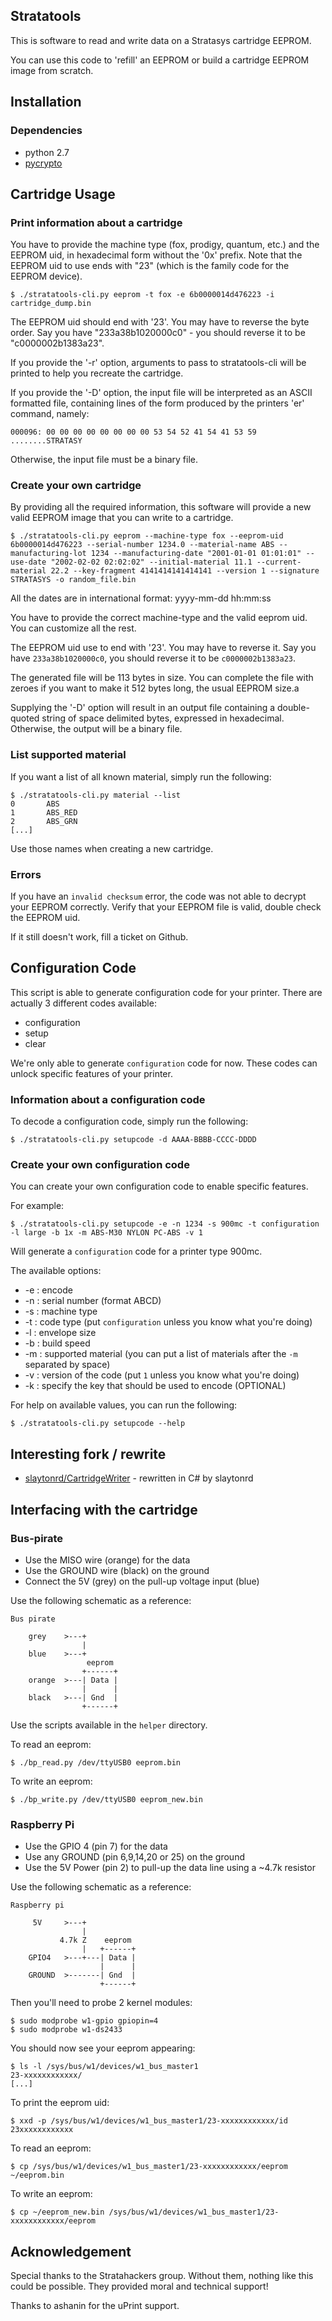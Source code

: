 Stratatools
-----------

This is software to read and write data on a Stratasys cartridge EEPROM.

You can use this code to 'refill' an EEPROM or build a cartridge EEPROM image from scratch.

## Installation

### Dependencies

- python 2.7
- [pycrypto](https://www.dlitz.net/software/pycrypto/)

## Cartridge Usage

### Print information about a cartridge

You have to provide the machine type (fox, prodigy, quantum, etc.) and the EEPROM uid,
in hexadecimal form without the '0x' prefix. Note that the EEPROM uid to use ends
with "23" (which is the family code for the EEPROM device).

```
$ ./stratatools-cli.py eeprom -t fox -e 6b0000014d476223 -i cartridge_dump.bin
```

The EEPROM uid should end with '23'. You may have to reverse the byte order. Say you have
"233a38b1020000c0" - you should reverse it to be "c0000002b1383a23".

If you provide the '-r' option, arguments to pass to stratatools-cli will be printed
to help you recreate the cartridge.

If you provide the '-D' option, the input file will be interpreted as an ASCII formatted file,
containing lines of the form produced by the printers 'er' command, namely:

```
000096: 00 00 00 00 00 00 00 00 53 54 52 41 54 41 53 59   ........STRATASY
```

Otherwise, the input file must be a binary file.

### Create your own cartridge

By providing all the required information, this software will provide a new valid EEPROM image
that you can write to a cartridge.

```
$ ./stratatools-cli.py eeprom --machine-type fox --eeprom-uid 6b0000014d476223 --serial-number 1234.0 --material-name ABS --manufacturing-lot 1234 --manufacturing-date "2001-01-01 01:01:01" --use-date "2002-02-02 02:02:02" --initial-material 11.1 --current-material 22.2 --key-fragment 4141414141414141 --version 1 --signature STRATASYS -o random_file.bin
```

All the dates are in international format: yyyy-mm-dd hh:mm:ss

You have to provide the correct machine-type and the valid eeprom uid. You can
customize all the rest.

The EEPROM uid use to end with '23'. You may have to reverse it. Say you have
`233a38b1020000c0`, you should reverse it to be `c0000002b1383a23`.

The generated file will be 113 bytes in size. You can complete the file with zeroes
if you want to make it 512 bytes long, the usual EEPROM size.a

Supplying the '-D' option will result in an output file containing a double-quoted string
of space delimited bytes, expressed in hexadecimal. Otherwise, the output will be a binary file.

### List supported material

If you want a list of all known material, simply run the following:

```
$ ./stratatools-cli.py material --list
0       ABS
1       ABS_RED
2       ABS_GRN
[...]
```

Use those names when creating a new cartridge.

### Errors

If you have an `invalid checksum` error, the code was not able to decrypt your
EEPROM correctly. Verify that your EEPROM file is valid, double check the
EEPROM uid.

If it still doesn't work, fill a ticket on Github.

## Configuration Code

This script is able to generate configuration code for your printer. There are
actually 3 different codes available:

* configuration
* setup
* clear

We're only able to generate `configuration` code for now. These codes can
unlock specific features of your printer.

### Information about a configuration code

To decode a configuration code, simply run the following:

```
$ ./stratatools-cli.py setupcode -d AAAA-BBBB-CCCC-DDDD
```

### Create your own configuration code

You can create your own configuration code to enable specific features.

For example:

```
$ ./stratatools-cli.py setupcode -e -n 1234 -s 900mc -t configuration -l large -b 1x -m ABS-M30 NYLON PC-ABS -v 1
```

Will generate a `configuration` code for a printer type 900mc.

The available options:

* -e : encode
* -n : serial number (format ABCD)
* -s : machine type
* -t : code type (put `configuration` unless you know what you're doing)
* -l : envelope size
* -b : build speed
* -m : supported material (you can put a list of materials after the `-m` separated by space)
* -v : version of the code (put `1` unless you know what you're doing)
* -k : specify the key that should be used to encode (OPTIONAL)

For help on available values, you can run the following:

```
$ ./stratatools-cli.py setupcode --help
```

## Interesting fork / rewrite

* [slaytonrd/CartridgeWriter](https://github.com/slaytonrnd/CartridgeWriter) - rewritten in C# by slaytonrd

## Interfacing with the cartridge

### Bus-pirate

- Use the MISO wire (orange) for the data
- Use the GROUND wire (black) on the ground
- Connect the 5V (grey) on the pull-up voltage input (blue)

Use the following schematic as a reference:

```
Bus pirate

    grey    >---+
                |
    blue    >---+
                 eeprom
                +------+
    orange  >---| Data |
                |      |
    black   >---| Gnd  |
                +------+
```

Use the scripts available in the `helper` directory.

To read an eeprom:

```
$ ./bp_read.py /dev/ttyUSB0 eeprom.bin
```

To write an eeprom:

```
$ ./bp_write.py /dev/ttyUSB0 eeprom_new.bin
```

### Raspberry Pi

- Use the GPIO 4 (pin 7) for the data
- Use any GROUND (pin 6,9,14,20 or 25) on the ground
- Use the 5V Power (pin 2) to pull-up the data line using a ~4.7k resistor

Use the following schematic as a reference:

```
Raspberry pi

     5V     >---+
                |
           4.7k Z    eeprom
                |   +------+
    GPIO4   >---+---| Data |
                    |      |
    GROUND  >-------| Gnd  |
                    +------+
```

Then you'll need to probe 2 kernel modules:

```
$ sudo modprobe w1-gpio gpiopin=4
$ sudo modprobe w1-ds2433
```

You should now see your eeprom appearing:

```
$ ls -l /sys/bus/w1/devices/w1_bus_master1
23-xxxxxxxxxxxx/
[...]
```

To print the eeprom uid:

```
$ xxd -p /sys/bus/w1/devices/w1_bus_master1/23-xxxxxxxxxxxx/id
23xxxxxxxxxxxx
```

To read an eeprom:

```
$ cp /sys/bus/w1/devices/w1_bus_master1/23-xxxxxxxxxxxx/eeprom ~/eeprom.bin
```

To write an eeprom:

```
$ cp ~/eeprom_new.bin /sys/bus/w1/devices/w1_bus_master1/23-xxxxxxxxxxxx/eeprom
```

## Acknowledgement

Special thanks to the Stratahackers group. Without them, nothing like this could
be possible. They provided moral and technical support!

Thanks to ashanin for the uPrint support.
